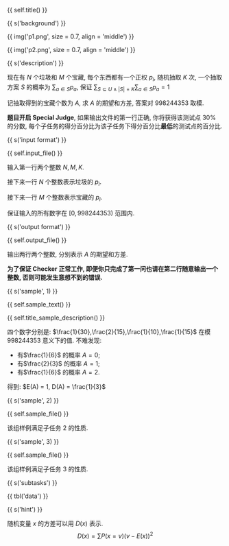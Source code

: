 {{ self.title() }}

{{ s('background') }}

{{ img('p1.png', size = 0.7, align = 'middle') }}

{{ img('p2.png', size = 0.7, align = 'middle') }}

{{ s('description') }}

现在有 $N$ 个垃圾和 $M$ 个宝藏, 每个东西都有一个正权 $p_i$, 随机抽取 $K$ 次, 一个抽取方案 $S$ 的概率为 $\sum_{a\in S}p_a$, 保证 $\sum_{S \subseteq U \wedge |S| = K}\sum_{a\in S }p_a=1$

记抽取得到的宝藏个数为 $A$, 求 $A$ 的期望和方差, 答案对 $998244353$ 取模.

**题目开启 Special Judge**, 如果输出文件的第一行正确, 你将获得该测试点 $30\%$ 的分数, 每个子任务的得分百分比为该子任务下得分百分比**最低**的测试点的百分比.

{{ s('input format') }}

{{ self.input_file() }}

输入第一行两个整数 $N, M, K$.

接下来一行 $N$ 个整数表示垃圾的 $p_i$.

接下来一行 $M$ 个整数表示宝藏的 $p_i$.

保证输入的所有数字在 $[0, 998244353)$ 范围内.

{{ s('output format') }}

{{ self.output_file() }}

输出两行两个整数, 分别表示 $A$ 的期望和方差.

**为了保证 Checker 正常工作, 即便你只完成了第一问也请在第二行随意输出一个整数, 否则可能发生意想不到的错误.**

{{ s('sample', 1) }}

{{ self.sample_text() }}

{{ self.title_sample_description() }}

四个数字分别是: $\frac{1}{30},\frac{2}{15},\frac{1}{10},\frac{1}{15}$ 在模 $998244353$ 意义下的值. 不难发现:

- 有$\frac{1}{6}$ 的概率 $A = 0$;
- 有$\frac{2}{3}$ 的概率 $A = 1$;
- 有$\frac{1}{6}$ 的概率 $A = 2$.

得到: $E(A) = 1, D(A) = \frac{1}{3}$

{{ s('sample', 2) }}

{{ self.sample_file() }}

该组样例满足子任务 2 的性质.

{{ s('sample', 3) }}

{{ self.sample_file() }}

该组样例满足子任务 3 的性质.

{{ s('subtasks') }}

{{ tbl('data') }}

{{ s('hint') }}

随机变量 $x$ 的方差可以用 $D(x)$ 表示.
$$
D(x) = \sum P(x = v)(v - E(x)) ^ 2
$$